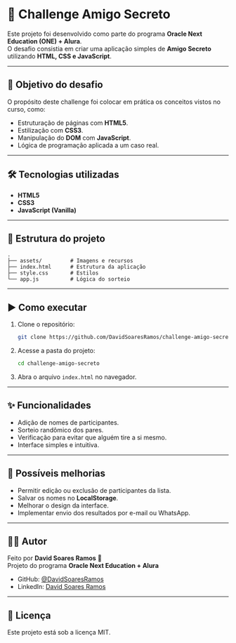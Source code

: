 # 🎁 Challenge Amigo Secreto

Este projeto foi desenvolvido como parte do programa **Oracle Next Education (ONE) + Alura**.  
O desafio consistia em criar uma aplicação simples de **Amigo Secreto** utilizando **HTML, CSS e JavaScript**.

---

## 🚀 Objetivo do desafio

O propósito deste challenge foi colocar em prática os conceitos vistos no curso, como:
- Estruturação de páginas com **HTML5**.
- Estilização com **CSS3**.
- Manipulação do **DOM** com **JavaScript**.
- Lógica de programação aplicada a um caso real.

---

## 🛠️ Tecnologias utilizadas

- **HTML5**
- **CSS3**
- **JavaScript (Vanilla)**

---

## 📂 Estrutura do projeto

```
.
├── assets/         # Imagens e recursos
├── index.html      # Estrutura da aplicação
├── style.css       # Estilos
└── app.js          # Lógica do sorteio
```

---

## ▶️ Como executar

1. Clone o repositório:
   ```bash
   git clone https://github.com/DavidSoaresRamos/challenge-amigo-secreto.git
   ```
2. Acesse a pasta do projeto:
   ```bash
   cd challenge-amigo-secreto
   ```
3. Abra o arquivo `index.html` no navegador.

---

## ✨ Funcionalidades

- Adição de nomes de participantes.  
- Sorteio randômico dos pares.  
- Verificação para evitar que alguém tire a si mesmo.  
- Interface simples e intuitiva.  

---

## 🔮 Possíveis melhorias

- Permitir edição ou exclusão de participantes da lista.  
- Salvar os nomes no **LocalStorage**.  
- Melhorar o design da interface.  
- Implementar envio dos resultados por e-mail ou WhatsApp.  

---

## 👨‍💻 Autor

Feito por **David Soares Ramos** 🚀  
Projeto do programa **Oracle Next Education + Alura**  

- GitHub: [@DavidSoaresRamos](https://github.com/DavidSoaresRamos)  
- LinkedIn: [David Soares Ramos](https://www.linkedin.com/in/david-soares-ramos-751117278/)  

---

## 📜 Licença

Este projeto está sob a licença MIT.
